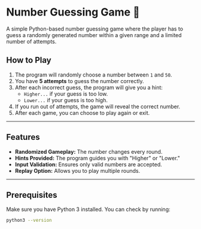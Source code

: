# Number Guessing Game 🎲

A simple Python-based number guessing game where the player has to guess a randomly generated number within a given range and a limited number of attempts.

## How to Play

1. The program will randomly choose a number between `1` and `50`.
2. You have **5 attempts** to guess the number correctly.
3. After each incorrect guess, the program will give you a hint:
   - `Higher...` if your guess is too low.
   - `Lower...` if your guess is too high.
4. If you run out of attempts, the game will reveal the correct number.
5. After each game, you can choose to play again or exit.

---

## Features

- **Randomized Gameplay:** The number changes every round.
- **Hints Provided:** The program guides you with "Higher" or "Lower."
- **Input Validation:** Ensures only valid numbers are accepted.
- **Replay Option:** Allows you to play multiple rounds.

---

## Prerequisites

Make sure you have Python 3 installed. You can check by running:

```bash
python3 --version
